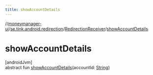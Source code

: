 ```yaml
---
title: showAccountDetails
---
```

//[moneymanager-ui](../../../index.html)/[se.tink.android.redirection](../index.html)/[RedirectionReceiver](index.html)/[showAccountDetails](show-account-details.html)



# showAccountDetails



[androidJvm]\
abstract fun [showAccountDetails](show-account-details.html)(accountId: [String](https://kotlinlang.org/api/latest/jvm/stdlib/kotlin/-string/index.html))




